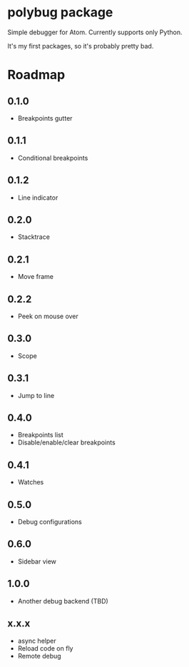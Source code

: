 # polybug package

Simple debugger for Atom. Currently supports only Python.

It's my first packages, so it's probably pretty bad.

# Roadmap

## 0.1.0
* Breakpoints gutter

## 0.1.1
* Conditional breakpoints

## 0.1.2
* Line indicator

## 0.2.0
* Stacktrace

## 0.2.1
* Move frame

## 0.2.2
* Peek on mouse over

## 0.3.0
* Scope

## 0.3.1
* Jump to line

## 0.4.0
* Breakpoints list
* Disable/enable/clear breakpoints

## 0.4.1
* Watches

## 0.5.0
* Debug configurations

## 0.6.0
* Sidebar view

## 1.0.0
* Another debug backend (TBD)

## x.x.x
* async helper
* Reload code on fly
* Remote debug

